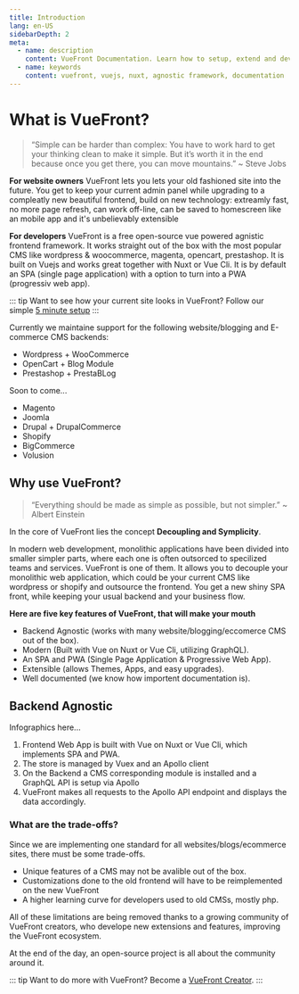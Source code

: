 ```yaml
---
title: Introduction
lang: en-US
sidebarDepth: 2
meta:
  - name: description
    content: VueFront Documentation. Learn how to setup, extend and develop your fully functional SPA and PWA frontend.
  - name: keywords
    content: vuefront, vuejs, nuxt, agnostic framework, documentation
---
```


# What is VueFront?

> “Simple can be harder than complex: You have to work hard to get your thinking clean to make it simple. But it’s worth it in the end because once you get there, you can move mountains.” ~ Steve Jobs

__For website owners__
VueFront lets you lets your old fashioned site into the future. You get to keep your current admin panel while upgrading to a compleatly new beautiful frontend, build on new technology: extreamly fast, no more page refresh, can work off-line, can be saved to homescreen like an mobile app and it's unbelievably extensible

__For developers__
VueFront is a free open-source vue powered agnistic frontend framework. It works straight out of the box with the most popular CMS like wordpress & woocommerce, magenta, opencart, prestashop. It is built on Vuejs and works great together with Nuxt or Vue Cli. It is by default an SPA (single page application) with a option to turn into a PWA (progressiv web app).

::: tip
Want to see how your current site looks in VueFront? Follow our simple [5 minute setup](/guide/setup.html)
:::

Currently we maintaine support for the following website/blogging and E-commerce CMS backends:

- Wordpress + WooCommerce
- OpenCart + Blog Module
- Prestashop + PrestaBLog

Soon to come...

- Magento
- Joomla
- Drupal + DrupalCommerce
- Shopify
- BigCommerce
- Volusion

## Why use VueFront?

> “Everything should be made as simple as possible, but not simpler.” ~ Albert Einstein

In the core of VueFront lies the concept __Decoupling and Symplicity__.

In modern web development, monolithic applications have been divided into smaller simpler parts, where each one is often outsorced to specilized teams and services. VueFront is one of them. It allows you to decouple your monolithic web application, which could be your current CMS like wordpress or shopify and outsource the frontend. You get a new shiny SPA front, while keeping your usual backend and your business flow.

**Here are five key features of VueFront, that will make your mouth**

- Backend Agnostic (works with many website/blogging/eccomerce CMS out of the box).
- Modern (Built with Vue on Nuxt or Vue Cli, utilizing GraphQL).
- An SPA and PWA (Single Page Application & Progressive Web App).
- Extensible (allows Themes, Apps, and easy upgrades).
- Well documented (we know how importent documentation is).

## Backend Agnostic

Infographics here...

1. Frontend Web App is built with Vue on Nuxt or Vue Cli, which implements SPA and PWA.
2. The store is managed by Vuex and an Apollo client
3. On the Backend a CMS corresponding module is installed and a GraphQL API is setup via Apollo
4. VueFront makes all requests to the Apollo API endpoint and displays the data accordingly.

### What are the trade-offs?

Since we are implementing one standard for all websites/blogs/ecommerce sites, there must be some trade-offs.

- Unique features of a CMS may not be avalible out of the box.
- Customizations done to the old frontend will have to be reimplemented on the new VueFront
- A higher learning curve for developers used to old CMSs, mostly php.

All of these limitations are being removed thanks to a growing community of VueFront creators, who develope new extensions and features, improving the VueFront ecosystem.

At the end of the day, an open-source project is all about the community around it.

::: tip
Want to do more with VueFront? Become a [VueFront Creator](/support.html).
:::
